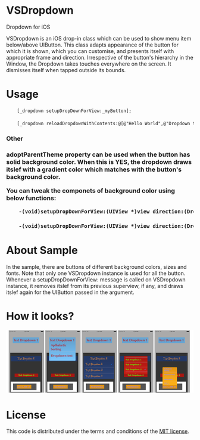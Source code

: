 VSDropdown
==========

Dropdown for iOS

VSDropdown is an iOS drop-in class which can be used to show menu item below/above UIButton. This class adapts appearance of the button for which it is shown, which you can customise, and presents itself  with appropriate frame and direction. Irrespective of the button's hierarchy in the Window, the Dropdown takes touches everywhere on the screen. It dismisses itself when tapped outside its bounds.



Usage
==========

```html
    [_dropdown setupDropDownForView:_myButton];
    
    [_dropdown reloadDropdownWithContents:@[@"Hello World",@"Dropdown test",@"Bla Bla bla.."] andSelectedString:_myButton.titleLabel.text];

```
<h3>Other<h3>

<b>adoptParentTheme</b> property can be used when the button has solid background color. When this is YES, the dropdown draws itslef with a gradient color which matches with the button's background color. 

You can tweak the componets of background color using below functions:

```html
    -(void)setupDropDownForView:(UIView *)view direction:(Dropdown_Direction)direction withBaseColor:(UIColor *)baseColor scale:(float)scale;
   
    -(void)setupDropDownForView:(UIView *)view direction:(Dropdown_Direction)direction withTopColor:(UIColor *)topColor bottomColor:(UIColor *)bottomColor scale:(float)scale;
```

About Sample
==========

In the sample, there are buttons of different background colors, sizes and fonts. Note that only one VSDropdown instance is used for all the button. Whenever a setupDropDownForView: message is called on VSDropdown instance, it removes itslef from its previous superview, if any, and draws itslef again for the  UIButton passed in the argument.


How it looks?
==========
![Alt text](/Screenshots/Combined.png?raw=true "Combined") 



License
==========
This code is distributed under the terms and conditions of the [MIT license](LICENSE).
